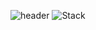 ![header](https://capsule-render.vercel.app/api?type=transparent&height=200&color=gradient&text=Web%20Developer&section=header&reversal=false&fontAlign=50&descAlignY=65&fontAlignY=46&animation=fadeIn&textBg=false&fontColor=ff54cd)
![Stack](img/stack.gif)

